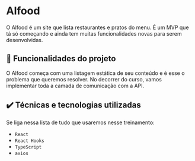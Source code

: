 

# Alfood

O Alfood é um site que lista restaurantes e pratos do menu. 
É um MVP que tá só começando e ainda tem muitas funcionalidades novas para serem desenvolvidas.


## 🔨 Funcionalidades do projeto

O Alfood começa com uma listagem estática de seu conteúdo e é esse o problema que queremos resolver.
No decorrer do curso, vamos implementar toda a camada de comunicação com a API.

## ✔️ Técnicas e tecnologias utilizadas

Se liga nessa lista de tudo que usaremos nesse treinamento:

- `React`
- `React Hooks`
- `TypeScript`
- `axios`


